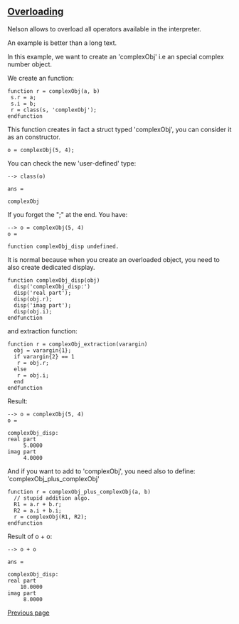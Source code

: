 ## [Overloading](OVERLOADING.md)

Nelson allows to overload all operators available in the interpreter.

An example is better than a long text.

In this example, we want to create an 'complexObj' i.e an special complex number object.

We create an function: 

```
function r = complexObj(a, b)
 s.r = a;
 s.i = b;
 r = class(s, 'complexObj');
endfunction
```

This function creates in fact a struct typed 'complexObj', you can consider it as an constructor.

```
o = complexObj(5, 4);
```

You can check the new 'user-defined' type:

```
--> class(o)

ans =

complexObj
```

If you forget the ";" at the end. You have:

```
--> o = complexObj(5, 4)
o =

function complexObj_disp undefined.
```

It is normal because when you create an overloaded object, you need to also create dedicated display.

```
function complexObj_disp(obj)
  disp('complexObj_disp:')
  disp('real part');
  disp(obj.r);
  disp('imag part');
  disp(obj.i);
endfunction
```

and extraction function:

```
function r = complexObj_extraction(varargin)
  obj = varargin{1};
  if varargin{2} == 1
   r = obj.r;
  else
   r = obj.i;
  end
endfunction
```

Result:

```
--> o = complexObj(5, 4)
o =

complexObj_disp:
real part
     5.0000
imag part
     4.0000
```

And if you want to add to 'complexObj', you need also to define: 'complexObj_plus_complexObj'

```
function r = complexObj_plus_complexObj(a, b)
  // stupid addition algo.
  R1 = a.r + b.r;
  R2 = a.i + b.i;
  r = complexObj(R1, R2);
endfunction
```

Result of o + o:

```
--> o + o

ans =

complexObj_disp:
real part
    10.0000
imag part
     8.0000
```


[Previous page](FEATURES.md)
